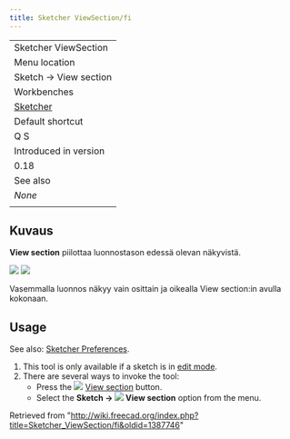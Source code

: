 ```yaml
---
title: Sketcher ViewSection/fi
---
```

|  |
| --- |
| Sketcher ViewSection |
| Menu location |
| Sketch → View section |
| Workbenches |
| [Sketcher](/Sketcher_Workbench "Sketcher Workbench") |
| Default shortcut |
| Q S |
| Introduced in version |
| 0.18 |
| See also |
| *None* |
|  |

## Kuvaus

**View section** piilottaa luonnostason edessä olevan näkyvistä.

![](/images/Sketcher_ViewSection1.png) ![](/images/Sketcher_ViewSection2.png)

Vasemmalla luonnos näkyy vain osittain ja oikealla View section:in avulla kokonaan.

## Usage

See also: [Sketcher Preferences](/Sketcher_Preferences#Display "Sketcher Preferences").

1. This tool is only available if a sketch is in [edit mode](/Sketcher_EditSketch "Sketcher EditSketch").
2. There are several ways to invoke the tool:
   * Press the ![](/images/Sketcher_ViewSection.svg) [View section](/Sketcher_ViewSection "Sketcher ViewSection") button.
   * Select the **Sketch → ![](/images/Sketcher_ViewSection.svg) View section** option from the menu.

Retrieved from "<http://wiki.freecad.org/index.php?title=Sketcher_ViewSection/fi&oldid=1387746>"